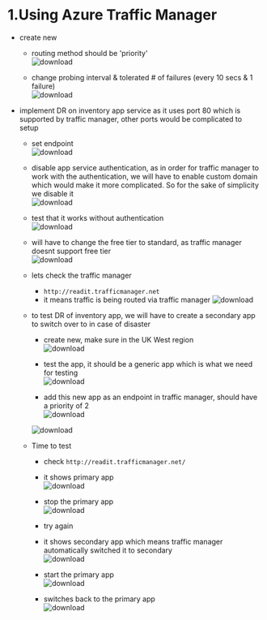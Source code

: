 # 1.Using Azure Traffic Manager
- create new
	- routing method should be 'priority'<br>![download](https://github.com/salman-cissp/Deploy.WebApp.to.Azure/assets/134168108/9e27a585-fe5a-4903-9179-a131d18e4861)

	- change probing interval & tolerated # of failures (every 10 secs & 1 failure)<br>![download](https://github.com/salman-cissp/Deploy.WebApp.to.Azure/assets/134168108/db06567f-b407-4b9f-926e-616c448e27cc)

- implement DR on inventory app service as it uses port 80 which is supported by traffic manager, other ports would be complicated to setup
	- set endpoint<br>![download](https://github.com/salman-cissp/Deploy.WebApp.to.Azure/assets/134168108/32801a71-8026-4b52-9f94-912af09563b7)

	- disable app service authentication, as in order for traffic manager to work with the authentication, we will have to enable custom domain which would make it more complicated. So for the sake of simplicity we disable it<br>![download](https://github.com/salman-cissp/Deploy.WebApp.to.Azure/assets/134168108/7b17c1bd-487f-4745-a468-9c677afc0d66)

	- test that it works without authentication<br>![download](https://github.com/salman-cissp/Deploy.WebApp.to.Azure/assets/134168108/f0226342-4b4a-4180-9951-369da3d4fb6c)

	- will have to change the free tier to standard, as traffic manager doesnt support free tier<br>![download](https://github.com/salman-cissp/Deploy.WebApp.to.Azure/assets/134168108/6224faec-db5c-4b7e-b211-19fd0db0e9c0)

	- lets check the traffic manager
		-  ``http://readit.trafficmanager.net``
		- it means traffic is being routed via traffic manager
		 ![download](https://github.com/salman-cissp/Deploy.WebApp.to.Azure/assets/134168108/2483dea7-44c1-4f87-b08d-d81eb84490cd)

	- to test DR of inventory app, we will have to create a secondary app to switch over to in case of disaster
		- create new, make sure in the UK West region<br>![download](https://github.com/salman-cissp/Deploy.WebApp.to.Azure/assets/134168108/f34dfbd0-1d9b-4a7b-b0a3-05d71ef45617)

		- test the app, it should be a generic app which is what we need for testing<br>![download](https://github.com/salman-cissp/Deploy.WebApp.to.Azure/assets/134168108/efaed417-23a5-4f75-ba7a-e0c50fba1534)

		- add this new app as an endpoint in traffic manager, should have a priority of 2<br>![download](https://github.com/salman-cissp/Deploy.WebApp.to.Azure/assets/134168108/7a9f2231-6b52-42b0-b32a-5c639d16c969)

		 ![download](https://github.com/salman-cissp/Deploy.WebApp.to.Azure/assets/134168108/5a65d0d8-660d-417b-8612-9c654eebc8d4)

	- Time to test
		- check ``http://readit.trafficmanager.net/``
		- it shows primary app<br>![download](https://github.com/salman-cissp/Deploy.WebApp.to.Azure/assets/134168108/67a47ec9-b22d-47cd-a63d-17f50b9dd5d2)

		- stop the primary app<br>![download](https://github.com/salman-cissp/Deploy.WebApp.to.Azure/assets/134168108/1c9191b9-951d-4e12-b6c5-9c43da534ced)

		- try again
		- it shows secondary app which means traffic manager automatically switched it to secondary<br>![download](https://github.com/salman-cissp/Deploy.WebApp.to.Azure/assets/134168108/12f4c2f4-204b-43ce-9205-d8f37c68f24f)

		- start the primary app<br>![download](https://github.com/salman-cissp/Deploy.WebApp.to.Azure/assets/134168108/d5e0856e-5f17-4ef3-bac3-16dc2005bb06)

		- switches back to the primary app<br>![download](https://github.com/salman-cissp/Deploy.WebApp.to.Azure/assets/134168108/73cfa25a-d472-4f2b-a5bf-35885db1d2bb)

		
